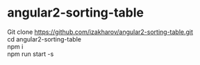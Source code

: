 # angular2-sorting-table
Git clone https://github.com/izakharov/angular2-sorting-table.git<br />
cd angular2-sorting-table<br />
npm i<br />
npm run start -s

